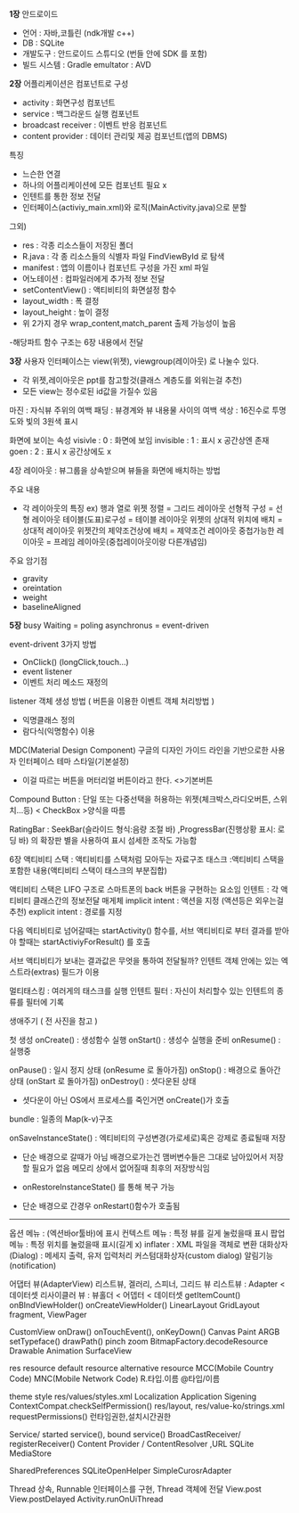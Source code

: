 **1장** 
안드로이드
- 언어 : 자바,코틀린  (ndk개발 c++)
- DB : SQLite
- 개발도구 : 안드로이드 스튜디오 (번들 안에 SDK 를 포함)
- 빌드 시스템 : Gradle
emultator : AVD

**2장**
어플리케이션은 컴포넌트로 구성
- activity : 화면구성 컴포넌트
- service : 백그라운드 실행 컴포넌트
- broadcast receiver : 이벤트 반응 컴포넌트
- content provider : 데이터 관리및 제공 컴포넌트(앱의 DBMS)

특징
- 느슨한 연결
- 하나의 어플리케이션에 모든 컴포넌트 필요 x
- 인텐트를 통한 정보 전달
- 인터페이스(activiy_main.xml)와 로직(MainActivity.java)으로 분할

그외)
-  res :  각종 리소스들이 저장된 폴더
- R.java : 각 종 리소스들의 식별자 파일 FindViewById 로 탐색
- manifest : 앱의 이름이나 컴포넌트 구성을 가진 xml 파일
- 어노테이션 : 컴파일러에게 추가적 정보 전달
- setContentView() : 액티비티의 화면설정 함수
- layout_width : 폭 결정
- layout_height : 높이 결정
- 위 2가지 경우 wrap_content,match_parent 출제 가능성이 높음

-해당파트 함수 구조는 6장 내용에서 전달

**3장**
사용자 인터페이스는 view(위젯), viewgroup(레이아웃) 로 나눌수 있다.
- 각 위젯,레이아웃은 ppt를 참고할것(클래스 계층도를 외워는걸 추천)
- 모든 view는 정수로된 id값을 가질수 있음

마진 : 자식뷰 주위의 여백
패딩 : 뷰경계와 뷰 내용물 사이의 여백
색상 : 16진수로 투명도와 빛의 3원색 표시

화면에 보이는 속성
visivle     : 0 : 화면에 보임
invisible  : 1 : 표시 x 공간상엔 존재
goen      : 2 : 표시 x 공간상에도 x


4장
레이아웃 : 뷰그룹을 상속받으며 뷰들을 화면에 배치하는 방법

주요 내용
- 각 레이아웃의 특징 ex) 
행과 열로 위젯 정렬 = 그리드 레이아웃
선형적 구성              = 선형 레이아웃
테이블(도표)로구성 = 테이블 레이아웃
위젯의 상대적 위치에 배치 = 상대적 레이아웃
위젯간의 제약조건상에 배치 = 제약조건 레이아웃
중첩가능한 레이아웃 = 프레임 레이아웃(중첩레이아웃이랑 다른개념임)

주요 암기점
- gravity
- oreintation
- weight
- baselineAligned

**5장**
busy Waiting  =  poling
asynchronus   =  event-driven

event-drivent 3가지 방법
- OnClick()  (longClick,touch...)
- event listener
- 이벤트 처리 메소드 재정의

listener 객체 생성 방법 ( 버튼을 이용한 이벤트 객체 처리방법 )
- 익명클래스 정의
- 람다식(익명함수) 이용

MDC(Material Design Component)
구글의 디자인 가이드 라인을 기반으로한 사용자 인터페이스 테마 스타일(기본설정)
- 이걸 따르는 버튼을 머터리얼 버튼이라고 한다. <>기본버튼

Compound Button : 단일 또는 다중선택을 허용하는 위젯(체크박스,라디오버튼, 스위치...등)  < CheckBox >양식을 따름

RatingBar : SeekBar(슬라이드 형식:음량 조절 바)
        ,ProgressBar(진행상황 표시: 로딩 바) 의 확장판 별을 사용하여 표시 섬세한 조작도 가능함



6장 
액티비티 스택 : 액티비티를 스택처럼 모아두는 자료구조
태스크 :액티비티 스택을 포함한 내용(액티비티 스택이 태스크의 부분집합)

액티비티 스택은 LIFO 구조로 스마트폰의 back 버튼을 구현하는 요소임
인텐트 : 각 액티비티 클래스간의 정보전달 매게체
implicit intent : 액션을 지정 (액션등은 외우는걸 추천)
explicit intent : 경로를 지정

다음 엑티비티로 넘어갈때는 startActivity() 함수를, 서브 액티비티로 부터 결과를 받아야 할때는 startActiviyForResult() 를 호출

서브 액티비티가 보내는 결과값은 무엇을 통하여 전달될까? 인텐트 객체 안에는 있는 엑스트라(extras) 필드가 이용


멀티태스킹 : 여러게의 태스크를 실행
인텐트 필터 : 자신이 처리할수 있는 인텐트의 종류를 필터에 기록

생애주기 ( 전 사진을 참고 )

첫 생성 
onCreate() : 생성함수 실행
onStart() : 생성수 실행을 준비
onResume() : 실행중

onPause() : 일시 정지 상태 (onResume 로  돌아가짐)
onStop() : 배경으로 돌아간 상태 (onStart 로 돌아가짐)
onDestroy() : 셧다운된 상태

- 셧다운이 아닌 OS에서 프로세스를 죽인거면 onCreate()가 호출

bundle : 일종의 Map(k-v)구조

onSaveInstanceState() : 엑티비티의 구성변경(가로세로)혹은 강제로 종료될때 저장
- 단순 배경으로 갈때가 아님 배경으로가는건 맴버변수들은 그대로 남아있어서 저장할 필요가 없음 메모리 상에서 없어질때 최후의 저장방식임

- onRestoreInstanceState() 를 통해 복구 가능
- 단순 배경으로 간경우 onRestart()함수가 호출됨


----
옵션 메뉴       : (엑션바or툴바)에 표시
컨텍스트 메뉴  : 특정 뷰를 길게 눌렀을때 표시 
팝업 메뉴       : 특정 위치를 눌렀을때 표시(길게 x)
inflater     : XML 파일을 객체로 변환
대화상자(Dialog) : 메세지 출력, 유저 입력처리
커스텀대화상자(custom dialog)
알림기능(notification)


어댑터 뷰(AdapterView) 리스트뷰, 겔러리, 스피너, 그리드 뷰
리스트뷰 : Adapter < 데이터셋
리사이클러 뷰 : 뷰홀더 < 어뎁터 < 데이터셋
getItemCount()
onBIndViewHolder()
onCreateViewHolder()
LinearLayout
GridLayout
fragment, ViewPager


CustomView
onDraw()
onTouchEvent(), onKeyDown()
Canvas
Paint
ARGB
setTypeface()
drawPath()
pinch zoom
BitmapFactory.decodeResource
Drawable Animation
SurfaceView


res resource
default resource
alternative resource
MCC(Mobile Country Code)
MNC(Mobile Network Code)
R.타입.이름
@타입/이름

theme style
res/values/styles.xml
Localization
Application Sigening
<user-permission>
ContextCompat.checkSelfPermission()
res/layout, res/value-ko/strings.xml
requestPermissions()
런타임권한,설치시간권한


Service/ started service(), bound service()
BroadCastReceiver/ registerReceiver()
Content Provider / ContentResolver ,URL
SQLite
MediaStore


SharedPreferences
SQLiteOpenHelper
SimpleCurosrAdapter


Thread 상속, 
Runnable 인터페이스를 구현, Thread 객체에 전달
View.post
View.postDelayed
Activity.runOnUiThread





